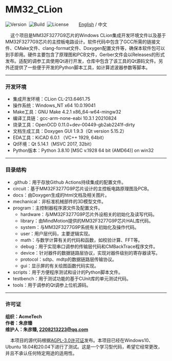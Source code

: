# MM32_CLion

![Version](https://img.shields.io/badge/Version-1.2.2-brightgreen.svg)&nbsp;&nbsp;![Build](https://img.shields.io/badge/Build-Passed-success.svg)&nbsp;&nbsp;![License](https://img.shields.io/badge/License-AGPL-blue.svg)&nbsp;&nbsp;&nbsp;&nbsp;&nbsp;&nbsp;&nbsp;&nbsp;[English](https://github.com/ZhuYanzhen1/MM32_CLion/blob/master/README.md) / 中文

&nbsp;&nbsp;&nbsp;&nbsp;这个项目是MM32F3277G9芯片的Windows CLion集成开发环境文件以及基于MM32F3277G9芯片的主控板电路设计。软件代码中包含了GCC所需的链接文件、CMake文件、clang-format文件、Doxygen配置文件等，确保本软件包可以到手即用。硬件主要包含了原理图和PCB文件，Gerber文件会以Releases的形式发布。适配的调参工具使用Qt进行开发，仓库中包含了该工具的Qt源码文件。另外还提供了一些便于开发的Python脚本工具，如计算滤波器参数等脚本。

***

### 开发环境

+ 集成开发环境：CLion CL-213.6461.75
+ 操作系统：Windows_NT x64 10.0.19041
+ Make工具：GNU Make 4.2.1 x86_64-w64-mingw32
+ 编译工具链：gcc-arm-none-eabi 10.3.1 20210824
+ 烧录工具：OpenOCD 0.11.0+dev-00449-gb2ab2241f-dirty
+ 文档生成工具：Doxygen GUI 1.9.3（Qt version 5.15.2）
+ EDA工具：KiCAD 6.0.1 （VC++ 1929, 64bit）
+ Qt环境：Qt 5.14.1（MSVC 2017, 32bit）
+ Python版本：Python 3.8.10 [MSC v.1928 64 bit (AMD64)] on win32

***

### 目录结构

+ .github：用于存放Github Actions持续集成的配置文件。
+ circuit：基于MM32F3277G9P芯片设计的主控板电路原理图及PCB。
+ docs：由Doxygen生成的html文档及相关图片。
+ mechanical：非标准机械部件的3D模型文件。
+ program：主控制器程序源文件及配置文件。
  + hardware：与MM32F3277G9P芯片外设相关的初始化及读写代码。
  + library：由MindMotion提供的MM32F3277G9P芯片HAL库代码。
  + system：与MM32F3277G9P系统有关初始化及操作代码。
  + user：用户层代码，主要逻辑实现。
  + math：与数学计算有关的代码和函数，如校验计算、FFT等。
  + debug：用于实现串口调参的传输层代码和CMBackTrace程序文件。
  + device：针对器件的数据链路层协议，实现对器件级别的寄存器读写。
  + protocol：sdtp、mdtp的数据链路层传输协议。
  + gui：显示屏的有关绘图函数代码实现。
+ scripts：用于方便程序测试和设计的Python脚本文件。
+ testbench：用于测试功能的基于CUnit库的单元测试代码。
+ tools：用于调参的Qt调参上位机源码。

***

### 许可证

**组织：AcmeTech <br>
作者：朱彦臻<br>
维护人：朱彦臻, 2208213223@qq.com**

&nbsp;&nbsp;&nbsp;&nbsp;本项目的源代码根据[AGPL-3.0许可证](https://github.com/ZhuYanzhen1/MM32_CLion/blob/master/LICENSE)发布。本项目已经在Windows10、Ubuntu 18.04和20.04下进行了测试。这是一个学习型代码，希望它经常更改，并且不承认任何特定用途的适用性。